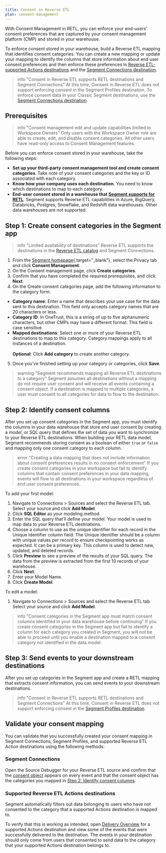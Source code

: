 ```yaml
---
title: Consent in Reverse ETL
plan: consent-management
---
```


With Consent Management in RETL, you can enforce your end-users' consent preferences that are captured by your consent management platform (CMP) and stored in your warehouse. 

To enforce consent stored in your warehouse, build a Reverse ETL mapping that identifies consent categories. You can create a new mapping or update your mapping to identify the columns that store information about end user consent preferences and then enforce these preferences in [Reverse ETL-supported Actions destinations](/docs/connections/reverse-etl/reverse-etl-catalog/) and the [Segment Connections destination](/docs/connections/destinations/catalog/actions-segment/).

> info "Consent in Reverse ETL supports RETL destinations and Segment Connections"
> At this time, Consent in Reverse ETL does not support enforcing consent in the Segment Profiles destination. To enforce consent data in your Classic Segment destinations, use the [Segment Connections destination](/docs/connections/destinations/catalog/actions-segment/). 

## Prerequisites

> info "Consent management edit and update capabilities limited to Workspace Owners"
> Only users with the Workspace Owner role are able to create, edit, and disable consent categories. All other users have read-only access to Consent Management features. 

Before you can enforce consent stored in your warehouse, take the following steps:
- **Set up your third-party consent management tool and create consent categories**. Take note of your consent categories and the key or ID associated with each category.
- **Know how your company uses each destination**. You need to know which destinations to map to each category. 
- **End-user consent stored in a warehouse that [Segment supports for RETL](/docs/connections/reverse-etl/#step-1-add-a-source)**. Segment supports Reverse ETL capabilities in Azure, BigQuery, Databricks, Postgres, Snowflake, and Redshift data warehouses. Other data warehouses are not supported.

## Step 1: Create consent categories in the Segment app

> info "Limited availability of destinations"
> Reverse ETL supports the destinations in the [Reverse ETL catalog](/docs/connections/reverse-etl/reverse-etl-catalog/) and Segment Connections. 

1. From the [Segment homepage](https://app.segment.com/goto-my-workspace/){:target="_blank”}, select the Privacy tab and click **Consent Management**.
2. On the Consent management page, click **Create categories**.
3. Confirm that you have completed the required prerequisites, and click **Next**.
4. On the Create consent categories page, add the following information to the category form:
  - **Category name**: Enter a name that describes your use case for the data sent to this destination. This field only accepts category names that are 20 characters or less.
  - **Category ID**: In OneTrust, this is a string of up to five alphanumeric characters, but other CMPs may have a different format. This field is case sensitive.
  - **Mapped destinations**: Select one or more of your Reverse ETL destinations to map to this category. Category mappings apply to all instances of a destination. 
  <br/><br/>**Optional**: Click **Add category** to create another category.
5. Once you've finished setting up your category or categories, click **Save**.

> warning "Segment recommends mapping all Reverse ETL destinations to a category"
> Segment assumes all destinations without a mapping do not require user consent and will receive all events containing a consent object. If a destination is mapped to multiple categories, a user must consent to all categories for data to flow to the destination.

## Step 2: Identify consent columns

After you set up consent categories in the Segment app, you must identify the columns in your data warehouse that store end user consent by creating a *model*, or SQL query that defines the set of data you want to synchronize to your Reverse ETL destinations. When building your RETL data model, Segment recommends storing consent as a boolean of either `true` or `false` and mapping only one consent category to each column.

> error "Creating a data mapping that does not include information about consent preferences results in no consent enforcement"
> If you create consent categories in your workspace but fail to identify columns that contain consent preferences in your data mapping, events will flow to all destinations in your workspace regardless of end user consent preferences.

To add your first model:
1. Navigate to Connections > Sources and select the Reverse ETL tab. Select your source and click **Add Model**.
2. Click **SQL Editor** as your modeling method.
3. Enter the SQL query that’ll define your model. Your model is used to map data to your Reverse ETL destinations.
4. Choose a column to use as the unique identifier for each record in the Unique Identifier column field.
    The Unique Identifier should be a column with unique values per record to ensure checkpointing works as expected. It can be a primary key. This column is used to detect new, updated, and deleted records.
5. Click **Preview** to see a preview of the results of your SQL query. The data from the preview is extracted from the first 10 records of your warehouse.
6. Click **Next**.
7. Enter your Model Name.
8. Click **Create Model**.

To edit a model: 
1. Navigate to Connections > Sources and select the Reverse ETL tab. Select your source and click **Add Model**.

<!---TODO: finish the above step when I get access to a test environment --->

> info "Consent categories in the Segment app must match consent columns identified in your data warehouse before continuing"
> If you create consent categories in the Segment app but fail to identify a column for each category you created in Segment, you will not be able to proceed until you enable a destination  mapped to a consent category not identified in the data model.

## Step 3: Send events to your downstream destinations

After you set up categories in the Segment app and create a RETL mapping that extracts consent information, you can send events to your downstream destinations. 

> info "Consent in Reverse ETL supports RETL destinations and Segment Connections"
> At this time, Consent in Reverse ETL does not support enforcing consent in the [Segment Profiles destination](/docs/connections/destinations/catalog/actions-segment-profiles/). 

<!--- TODO: finish this step ^^^ --->

## Validate your consent mapping

You can validate that you successfully created your consent mapping in Segment Connections, Segment Profiles, and supported Reverse ETL Action destinations using the following methods: 

### Segment Connections
Open the Source Debugger for your Reverse ETL source and confirm that the [consent object](/docs/privacy/consent-management/consent-in-segment-connections/#consent-object) appears on every event and that the consent object has the categories you mapped in [Step 2: Identify consent columns](#step-2-identify-consent-columns).

<!--- ### Segment Profiles
Open the [Profile Explorer](/docs/unify/#profile-explorer) and verify that your profiles contain the [Segment Consent Preference Updated](/docs/privacy/consent-management/consent-in-unify/#segment-consent-preference-updated-event) event. --->

### Supported Reverse ETL Actions destinations
Segment automatically filters out data belonging to users who have not consented to the category that a supported Actions destination is mapped to.

<!--- TODO: rewrite the above sentence--->

To verify that this is working as intended, open [Delivery Overview](/docs/connections/delivery-overview) for a supported Actions destination and view some of the events that were successfully delivered to the destination. The events in your destination should only come from users that consented to send data to the category that your supported Actions destination belongs to. 